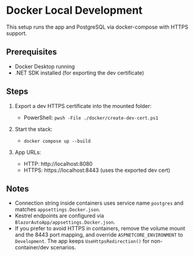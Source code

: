 Docker Local Development
========================

This setup runs the app and PostgreSQL via docker-compose with HTTPS support.

Prerequisites
-------------
- Docker Desktop running
- .NET SDK installed (for exporting the dev certificate)

Steps
-----
1) Export a dev HTTPS certificate into the mounted folder:
   - PowerShell: `pwsh -File ./docker/create-dev-cert.ps1`

2) Start the stack:
   - `docker compose up --build`

3) App URLs:
   - HTTP:  http://localhost:8080
   - HTTPS: https://localhost:8443 (uses the exported dev cert)

Notes
-----
- Connection string inside containers uses service name `postgres` and matches `appsettings.Docker.json`.
- Kestrel endpoints are configured via `BlazorAutoApp/appsettings.Docker.json`.
- If you prefer to avoid HTTPS in containers, remove the volume mount and the 8443 port mapping, and override `ASPNETCORE_ENVIRONMENT` to `Development`. The app keeps `UseHttpsRedirection()` for non-container/dev scenarios.

